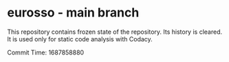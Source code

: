 # eurosso - main branch

This repository contains frozen state of the repository.
Its history is cleared. It is used only for static code
analysis with Codacy.

Commit Time: 1687858880